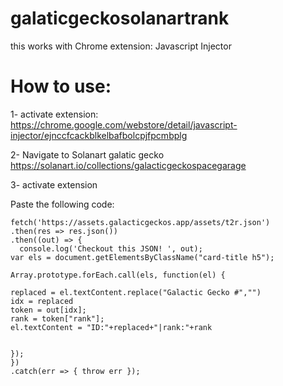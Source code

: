# galaticgeckosolanartrank

this works with Chrome extension:
Javascript Injector

# How to use:
1- activate extension:
https://chrome.google.com/webstore/detail/javascript-injector/ejnccfcackblkelbafbolcpjfpcmbplg

2- Navigate to Solanart galatic gecko 
https://solanart.io/collections/galacticgeckospacegarage

3- activate extension


Paste the following code:
```
fetch('https://assets.galacticgeckos.app/assets/t2r.json')
.then(res => res.json())
.then((out) => {
  console.log('Checkout this JSON! ', out);
var els = document.getElementsByClassName("card-title h5");

Array.prototype.forEach.call(els, function(el) {

replaced = el.textContent.replace("Galactic Gecko #","")
idx = replaced
token = out[idx];
rank = token["rank"];
el.textContent = "ID:"+replaced+"|rank:"+rank


});
})
.catch(err => { throw err });

```
